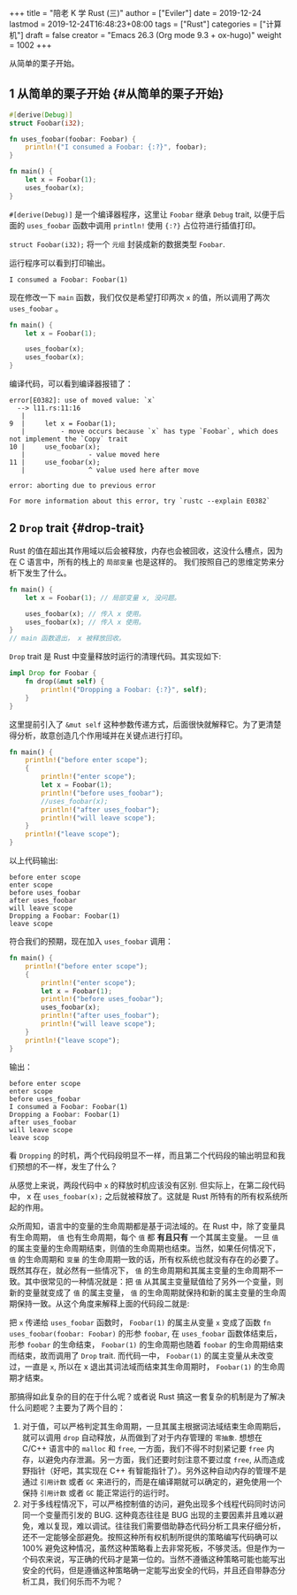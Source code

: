 +++
title = "陪老 K 学 Rust (三)"
author = ["Eviler"]
date = 2019-12-24
lastmod = 2019-12-24T16:48:23+08:00
tags = ["Rust"]
categories = ["计算机"]
draft = false
creator = "Emacs 26.3 (Org mode 9.3 + ox-hugo)"
weight = 1002
+++

从简单的栗子开始。

<!--more-->


## <span class="section-num">1</span> 从简单的栗子开始 {#从简单的栗子开始}

```rust
#[derive(Debug)]
struct Foobar(i32);

fn uses_foobar(foobar: Foobar) {
    println!("I consumed a Foobar: {:?}", foobar);
}

fn main() {
    let x = Foobar(1);
    uses_foobar(x);
}
```

`#[derive(Debug)]` 是一个编译器程序，这里让 `Foobar` 继承
`Debug` trait, 以便于后面的 `uses_foobar` 函数中调用 `println!` 使用 `{:?}` 占位符进行插值打印。

`struct Foobar(i32);` 将一个 `元组` 封装成新的数据类型 `Foobar`.

运行程序可以看到打印输出。

```text
I consumed a Foobar: Foobar(1)
```

现在修改一下 `main` 函数，我们仅仅是希望打印两次 `x` 的值，所以调用了两次
`uses_foobar` 。

```rust
fn main() {
    let x = Foobar(1);

    uses_foobar(x);
    uses_foobar(x);
}
```

编译代码，可以看到编译器报错了：

```text
error[E0382]: use of moved value: `x`
  --> l11.rs:11:16
   |
9  |     let x = Foobar(1);
   |         - move occurs because `x` has type `Foobar`, which does not implement the `Copy` trait
10 |     use_foobar(x);
   |                - value moved here
11 |     use_foobar(x);
   |                ^ value used here after move

error: aborting due to previous error

For more information about this error, try `rustc --explain E0382`
```


## <span class="section-num">2</span> `Drop` trait {#drop-trait}

Rust 的值在超出其作用域以后会被释放，内存也会被回收，这没什么槽点，因为在 C 语言中，所有的栈上的 `局部变量` 也是这样的。 我们按照自己的思维定势来分析下发生了什么。

```rust
fn main() {
    let x = Foobar(1); // 局部变量 x, 没问题。

    uses_foobar(x); // 传入 x 使用。
    uses_foobar(x); // 传入 x 使用。
}
// main 函数退出， x 被释放回收。
```

`Drop` trait 是 Rust 中变量释放时运行的清理代码。其实现如下:

```rust
impl Drop for Foobar {
    fn drop(&mut self) {
        println!("Dropping a Foobar: {:?}", self);
    }
}
```

这里提前引入了 `&mut self` 这种参数传递方式，后面很快就解释它。为了更清楚得分析，故意创造几个作用域并在关键点进行打印。

```rust
fn main() {
    println!("before enter scope");
    {
        println!("enter scope");
        let x = Foobar(1);
        println!("before uses_foobar");
        //uses_foobar(x);
        println!("after uses_foobar");
        println!("will leave scope");
    }
    println!("leave scope");
}
```

以上代码输出:

```text
before enter scope
enter scope
before uses_foobar
after uses_foobar
will leave scope
Dropping a Foobar: Foobar(1)
leave scope
```

符合我们的预期，现在加入 `uses_foobar` 调用：

```rust
fn main() {
    println!("before enter scope");
    {
        println!("enter scope");
        let x = Foobar(1);
        println!("before uses_foobar");
        uses_foobar(x);
        println!("after uses_foobar");
        println!("will leave scope");
    }
    println!("leave scope");
}
```

输出：

```text
before enter scope
enter scope
before uses_foobar
I consumed a Foobar: Foobar(1)
Dropping a Foobar: Foobar(1)
after uses_foobar
will leave scope
leave scop
```

看 `Dropping` 的时机，两个代码段明显不一样，而且第二个代码段的输出明显和我们预想的不一样，发生了什么？

从感觉上来说，两段代码中 `x` 的释放时机应该没有区别. 但实际上，在第二段代码中，
x 在 `uses_foobar(x);` 之后就被释放了。这就是 Rust 所特有的所有权系统所起的作用。

众所周知，语言中的变量的生命周期都是基于词法域的。在 Rust 中，除了变量具有生命周期， `值` 也有生命周期，每个 `值` 都 **有且只有** 一个其属主变量。 一旦 `值` 的属主变量的生命周期结束，则值的生命周期也结束。当然，如果任何情况下， `值` 的生命周期和 `变量` 的生命周期一致的话，所有权系统也就没有存在的必要了。既然其存在，就必然有一些情况下， `值` 的生命周期和其属主变量的生命周期不一致。其中很常见的一种情况就是：把 `值` 从其属主变量赋值给了另外一个变量，则新的变量就变成了 `值` 的属主变量， `值` 的生命周期就保持和新的属主变量的生命周期保持一致。从这个角度来解释上面的代码段二就是:

把 `x` 传递给 `uses_foobar` 函数时， `Foobar(1)` 的属主从变量 `x` 变成了函数
`fn uses_foobar(foobar: Foobar)` 的形参 `foobar`,
在 `uses_foobar` 函数体结束后，形参 `foobar` 的生命结束， `Foobar(1)` 的生命周期也随着 `foobar` 的生命周期结束而结束，故而调用了 `Drop` trait. 而代码一中，
`Foobar(1)` 的属主变量从未改变过，一直是 `x`, 所以在 x 退出其词法域而结束其生命周期时， `Foobar(1)` 的生命周期才结束。

那搞得如此复杂的目的在于什么呢？或者说 Rust 搞这一套复杂的机制是为了解决什么问题呢？主要为了两个目的：

1.  对于值，可以严格判定其生命周期，一旦其属主根据词法域结束生命周期后，就可以调用 `drop` 自动释放，从而做到了对于内存管理的 `零抽象`. 想想在 C/C++ 语言中的
    `malloc` 和 `free`, 一方面，我们不得不时刻紧记要 `free` 内存，以避免内存泄漏。另一方面，我们还要时刻注意不要过度 `free`, 从而造成野指针（好吧，其实现在 C++
    有智能指针了）。另外这种自动内存的管理不是通过 `引用计数` 或者 `GC` 来进行的，而是在编译期就可以确定的，避免使用一个保持 `引用计数` 或者 `GC` 能正常运行的运行时。
2.  对于多线程情况下，可以严格控制值的访问，避免出现多个线程代码同时访问同一个变量而引发的 BUG. 这种竟态往往是 BUG 出现的主要因素并且难以避免，难以复现，难以调试。往往我们需要借助静态代码分析工具来仔细分析，还不一定能够全部避免。按照这种所有权机制所提供的策略编写代码确可以 100% 避免这种情况，虽然这种策略看上去非常死板，不够灵活。但是作为一个码农来说，写正确的代码才是第一位的。当然不遵循这种策略可能也能写出安全的代码，但是遵循这种策略确一定能写出安全的代码，并且还自带静态分析工具，我们何乐而不为呢？

